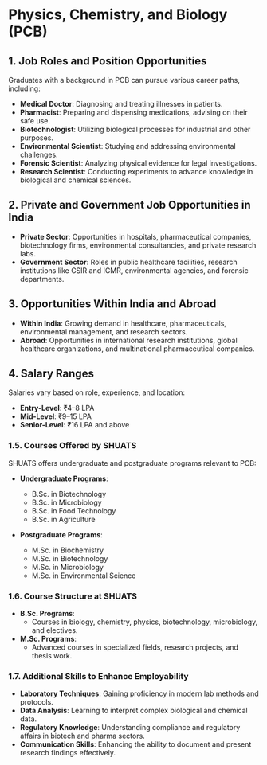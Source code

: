 # Physics, Chemistry, and Biology (PCB)

## 1. Job Roles and Position Opportunities

Graduates with a background in PCB can pursue various career paths, including:

- **Medical Doctor**: Diagnosing and treating illnesses in patients.
- **Pharmacist**: Preparing and dispensing medications, advising on their safe use.
- **Biotechnologist**: Utilizing biological processes for industrial and other purposes.
- **Environmental Scientist**: Studying and addressing environmental challenges.
- **Forensic Scientist**: Analyzing physical evidence for legal investigations.
- **Research Scientist**: Conducting experiments to advance knowledge in biological and chemical sciences.

## 2. Private and Government Job Opportunities in India

- **Private Sector**: Opportunities in hospitals, pharmaceutical companies, biotechnology firms, environmental consultancies, and private research labs.
- **Government Sector**: Roles in public healthcare facilities, research institutions like CSIR and ICMR, environmental agencies, and forensic departments.

## 3. Opportunities Within India and Abroad

- **Within India**: Growing demand in healthcare, pharmaceuticals, environmental management, and research sectors.
- **Abroad**: Opportunities in international research institutions, global healthcare organizations, and multinational pharmaceutical companies.

## 4. Salary Ranges

Salaries vary based on role, experience, and location:

- **Entry-Level**: ₹4–8 LPA
- **Mid-Level**: ₹9–15 LPA
- **Senior-Level**: ₹16 LPA and above

### 1.5. Courses Offered by SHUATS

SHUATS offers undergraduate and postgraduate programs relevant to PCB:

- **Undergraduate Programs**:
  - B.Sc. in Biotechnology
  - B.Sc. in Microbiology
  - B.Sc. in Food Technology
  - B.Sc. in Agriculture

- **Postgraduate Programs**:
  - M.Sc. in Biochemistry
  - M.Sc. in Biotechnology
  - M.Sc. in Microbiology
  - M.Sc. in Environmental Science

### 1.6. Course Structure at SHUATS

- **B.Sc. Programs**:
  - Courses in biology, chemistry, physics, biotechnology, microbiology, and electives.
- **M.Sc. Programs**:
  - Advanced courses in specialized fields, research projects, and thesis work.

### 1.7. Additional Skills to Enhance Employability

- **Laboratory Techniques**: Gaining proficiency in modern lab methods and protocols.
- **Data Analysis**: Learning to interpret complex biological and chemical data.
- **Regulatory Knowledge**: Understanding compliance and regulatory affairs in biotech and pharma sectors.
- **Communication Skills**: Enhancing the ability to document and present research findings effectively.